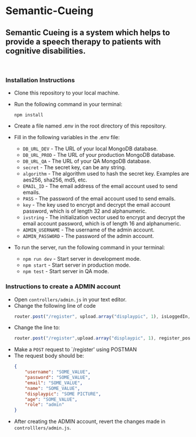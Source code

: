 # Semantic-Cueing

## Semantic Cueing is a system which helps to provide a speech therapy to patients with cognitive disabilities.

<br>

### Installation Instructions
- Clone this repository to your local machine.
- Run the following command in your terminal:

    ```npm install```
- Create a file named .env in the root directory of this repository.
- Fill in the following variables in the .env file:
    - ```DB_URL_DEV``` - The URL of your local MongoDB database.
    - ```DB_URL_PROD``` - The URL of your production MongoDB database.
    - ```DB_URL_QA``` - The URL of your QA MongoDB database.        
    - ```secret``` - The secret key, can be any string.
    - ```algorithm``` - The algorithm used to hash the secret key. Examples are aes256, sha256, md5, etc.
    - ```EMAIL_ID``` - The email address of the email account used to send emails.
    - ```PASS``` - The password of the email account used to send emails.
    - ```key``` - The key used to encrypt and decrypt the email account password, which is of length 32 and alphanumeric.
    - ```ivstring``` - The initialization vector used to encrypt and decrypt the email account password, which is of length 16 and alphanumeric.
    - ```ADMIN_USERNAME``` - The username of the admin account.
    - ```ADMIN_PASSWORD``` - The password of the admin account.
- To run the server, run the following command in your terminal:

    - ```npm run dev``` - Start server in development mode.
    - ```npm start``` - Start server in production mode.
    - ```npm test``` - Start server in QA mode. 

### Instructions to create a ADMIN account
- Open ```controllers/admin.js``` in your text editor.
- Change the following line of code 
    ```js 
    router.post("/register", upload.array("displaypic", 1), isLoggedIn, isAdmin, registerValidator, register_post);
    ```
- Change the line to:
    ```js
    router.post("/register",upload.array("displaypic", 1), register_post);
    ```
- Make a `POST` request to `/register' using POSTMAN
- The request body should be:
    ```json
    {
        "username": "SOME_VALUE",
        "password": "SOME_VALUE",
        "email": "SOME_VALUE",
        "name": "SOME_VALUE",
        "displaypic": "SOME PICTURE",
        "age": "SOME_VALUE",
        "role": "admin"
    }
    ```
- After creating the ADMIN account, revert the changes made in `controlllers/admin.js`.


